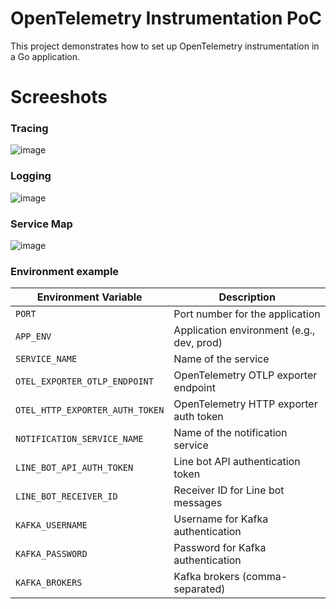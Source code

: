 # OpenTelemetry Instrumentation PoC

This project demonstrates how to set up OpenTelemetry instrumentation in a Go application.


# Screeshots
### Tracing
![image](https://github.com/user-attachments/assets/d18dd942-6de0-4f6d-bd03-cb704dfb668f)

### Logging
![image](https://github.com/user-attachments/assets/2e954946-cf6b-4d0d-8776-9af3822b7e85)


### Service Map
![image](https://github.com/user-attachments/assets/0de9389d-94bc-4789-a338-2a36246937d1)

### Environment example
| Environment Variable             | Description                        |
|-----------------------------------|------------------------------------|
| `PORT`                           | Port number for the application    |
| `APP_ENV`                        | Application environment (e.g., dev, prod) |
| `SERVICE_NAME`                   | Name of the service                |
| `OTEL_EXPORTER_OTLP_ENDPOINT`     | OpenTelemetry OTLP exporter endpoint |
| `OTEL_HTTP_EXPORTER_AUTH_TOKEN`   | OpenTelemetry HTTP exporter auth token |
| `NOTIFICATION_SERVICE_NAME`       | Name of the notification service   |
| `LINE_BOT_API_AUTH_TOKEN`         | Line bot API authentication token  |
| `LINE_BOT_RECEIVER_ID`            | Receiver ID for Line bot messages  |
| `KAFKA_USERNAME`                  | Username for Kafka authentication  |
| `KAFKA_PASSWORD`                  | Password for Kafka authentication  |
| `KAFKA_BROKERS`                   | Kafka brokers (comma-separated)    |

